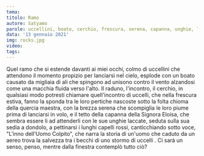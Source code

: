 ```yaml
---
tema:
titolo: Ramo
autore: Satyamo
parole: uccellini, boato, cerchio, frescura, serena, capanna, unghie, laccate, colpito, salvezza
data: '13 gennaio 2021'
img: rocks.jpg
video: 
tags: 
---
```

Quel ramo che si estende davanti ai miei occhi, colmo di uccellini che attendono il momento propizio per lanciarsi nel cielo, esplode con un boato causato da migliaia di ali che spingono ad unisono contro il vento alzandosi come una macchia fluida verso l'alto.  Il raduno, l'incontro, il cerchio, in qualsiasi modo potresti chiamare  quell'incontro di uccelli, che nella frescura estiva, fanno la sponda tra le loro pertiche nascoste sotto la folta chioma della quercia maestra,  con la brezza serena che scompiglia le loro piume prima di lanciarsi in volo, e il tetto della capanna della Signora Eloisa, che sembra essere li ad attenderli con le sue unghie laccate, seduta sulla sua sedia a dondolo, a pettinarsi i lunghi capelli rossi, canticchiando sotto voce, "L'inno dell'Uomo Colpito", che narra la storia di un'uomo che caduto da un aereo trova la salvezza tra i becchi di uno stormo di uccelli .  Ci sarà un senso, penso, mentre dalla finestra contemplò tutto ciò? 
